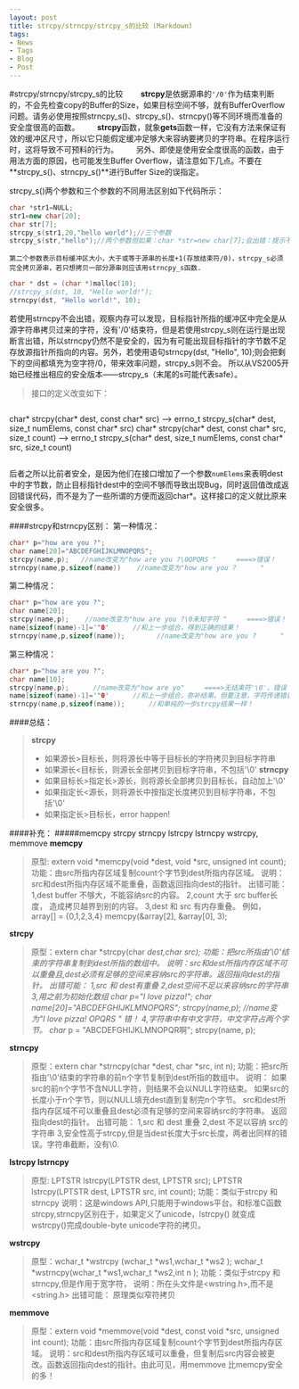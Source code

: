 ```yaml
---
layout: post
title: strcpy/strncpy/strcpy_s的比较 (Markdown)
tags:
- News
- Tags
- Blog
- Post
---
```


#strcpy/strncpy/strcpy_s的比较
　　**strcpy**是依据源串的`'/0'`作为结束判断的，不会先检查copy的Buffer的Size，如果目标空间不够，就有BufferOverflow问题。请务必使用按照strncpy_s()、strcpy_s()、strncpy()等不同环境而准备的安全度很高的函数。
　　**strcpy**函数，就象**gets**函数一样，它没有方法来保证有效的缓冲区尺寸，所以它只能假定缓冲足够大来容纳要拷贝的字符串。在程序运行时，这将导致不可预料的行为。
　　另外、即使是使用安全度很高的函数，由于用法方面的原因，也可能发生Buffer Overflow，请注意如下几点。不要在**strcpy_s()、strncpy_s()**进行Buffer Size的误指定。

strcpy_s()两个参数和三个参数的不同用法区别如下代码所示：

```c++
char *str1=NULL;  
str1=new char[20];  
char str[7];  
strcpy_s(str1,20,"hello world");//三个参数  
strcpy_s(str,"hello");//两个参数但如果：char *str=new char[7];会出错：提示不支持两个参数  

```
`第二个参数表示目标缓冲区大小，大于或等于源串的长度+1(存放结束符/0)，strcpy_s必须完全拷贝源串，若只想拷贝一部分源串则应该用strncpy_s函数.`

```c++
char * dst = (char *)malloc(10);  
//strcpy_s(dst, 10, "Hello world!");  
strncpy(dst, "Hello world!", 10);  
```
若使用strncpy不会出错，观察内存可以发现，目标指针所指的缓冲区中完全是从源字符串拷贝过来的字符，没有'/0'结束符，但是若使用strcpy_s则在运行是出现断言出错，所以strncpy仍然不是安全的，因为有可能出现目标指针的字节数不足存放源指针所指向的内容。另外，若使用语句strncpy(dst, "Hello", 10);则会把剩下的空间都填充为空字符/0，带来效率问题，strcpy_s则不会。
所以从VS2005开始已经推出相应的安全版本——strcpy_s（末尾的s可能代表safe）。

> 接口的定义改变如下：

> ```c++
char* strcpy(char* dest, const char* src) --> errno_t strcpy_s(char* dest, size_t numElems, const char* src)
char* strcpy(char* dest, const char* src, size_t count) --> errno_t strcpy_s(char* dest, size_t numElems, const char* src, size_t count)
>```

后者之所以比前者安全，是因为他们在接口增加了一个参数`numElems`来表明dest中的字节数，防止目标指针dest中的空间不够而导致出现Bug，同时返回值改成返回错误代码，而不是为了一些所谓的方便而返回char*。这样接口的定义就比原来安全很多。

####strcpy和strncpy区别：
第一种情况：

```c++
char* p="how are you ?";
char name[20]="ABCDEFGHIJKLMNOPQRS";
strcpy(name,p);   //name改变为"how are you ?\0OPQRS "     ====>错误！
strncpy(name,p,sizeof(name))    //name改变为"how are you ?      "       ====>正确！
```

第二种情况：

```c++
char* p="how are you ?";
char name[20];
strcpy(name,p);    //name改变为"how are you ?\0未知字符 "     ====>错误！
name[sizeof(name)-1]='"0'      //和上一步组合，得到正确的结果！
strncpy(name,p,sizeof(name));        //name改变为"how are you ?      "      ====>正确！
```

第三种情况：

```c++
char* p="how are you ?";
char name[10];
strcpy(name,p);      //name改变为"how are yo"     ====>无结束符'\0'，错误！
name[sizeof(name)-1]='"0'      //和上一步组合，弥补结果。但要注意，字符传递错误！
strncpy(name,p,sizeof(name));      //和单纯的一步strcpy结果一样！
```

 


####总结：
> **strcpy**
> - 如果源长>目标长，则将源长中等于目标长的字符拷贝到目标字符串
> - 如果源长<目标长，则源长全部拷贝到目标字符串，不包括'\0'
> **strncpy**
> - 如果目标长>指定长>源长，则将源长全部拷贝到目标长，自动加上'\0'
> - 如果指定长<源长，则将源长中按指定长度拷贝到目标字符串，不包括'\0'
> - 如果指定长>目标长，error happen!

####补充：
#####memcpy strcpy strncpy lstrcpy lstrncpy wstrcpy, memmove
**memcpy**
>原型:
extern void *memcpy(void *dest, void *src, unsigned int count);
功能：由src所指内存区域复制count个字节到dest所指内存区域。
说明：src和dest所指内存区域不能重叠，函数返回指向dest的指针。
出错可能：
1,dest buffer 不够大，不能容纳src的内容。
2,count 大于 src buffer长度， 造成拷贝越界到别的内容。
3,dest 和 src 有内存重叠。
例如，array[] = {0,1,2,3,4}
memcpy(&array[2], &array[0], 3);


**strcpy**
>原型：extern char *strcpy(char *dest,char *src);
功能：把src所指由'\0'结束的字符串复制到dest所指的数组中。
说明：src和dest所指内存区域不可以重叠且,dest必须有足够的空间来容纳src的字符串。返回指向dest的指针。
出错可能：
1,src 和 dest有重叠
2,dest空间不足以来容纳src的字符串
3,用之前为初始化数组
char* p="I love pizza!";
char name[20]="ABCDEFGHIJKLMNOPQRS";
strcpy(name,p); //name变为"I love pizza! OPQRS " 错！
4,字符串中有中文字符，中文字符占两个字节。
char* p = "ABCDEFGHIJKLMNOPQR啊";
strcpy(name, p);


**strncpy**
>原型：extern char *strncpy(char *dest, char *src, int n);
功能：把src所指由'\0'结束的字符串的前n个字节复制到dest所指的数组中。
说明：
        如果src的前n个字节不含NULL字符，则结果不会以NULL字符结束。
        如果src的长度小于n个字节，则以NULL填充dest直到复制完n个字节。
        src和dest所指内存区域不可以重叠且dest必须有足够的空间来容纳src的字符串。
        返回指向dest的指针。
出错可能：
1,src 和 dest 重叠
2,dest 不足以容纳 src的字符串
3,安全性高于strcpy,但是当dest长度大于src长度，两者出同样的错误。字符串截断，没有\0.


**lstrcpy lstrncpy**
>原型: LPTSTR lstrcpy(LPTSTR dest, LPTSTR src);
      LPTSTR lstrcpy(LPTSTR dest, LPTSTR src, int count);
功能：类似于strcpy 和strncpy
说明：这是windows API,只能用于windows平台。和标准C函数strcpy,strncpy区别在于，如果定义了unicode，lstrcpy() 就变成 wstrcpy()完成double-byte unicode字符的拷贝。


**wstrcpy**
>原型：wchar_t *wstrcpy (wchar_t *ws1,wchar_t *ws2 );
     wchar_t *wstrncpy(wchar_t *ws1,wchar_t *ws2,int n );
功能：类似于strcpy 和strncpy,但是作用于宽字符，
说明：所在头文件是<wstring.h>,而不是<string.h>
出错可能：
原理类似窄符拷贝


**memmove**
>原型：extern void *memmove(void *dest, const void *src, unsigned int count);
功能：由src所指内存区域复制count个字节到dest所指内存区域。
说明：src和dest所指内存区域可以重叠，但复制后src内容会被更改。函数返回指向dest的指针。由此可见，用memmove 比memcpy安全的多！

